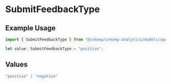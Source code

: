 # SubmitFeedbackType

## Example Usage

```typescript
import { SubmitFeedbackType } from "@inkeep/inkeep-analytics/models/operations";

let value: SubmitFeedbackType = "positive";
```

## Values

```typescript
"positive" | "negative"
```